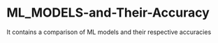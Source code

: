 # ML_MODELS-and-Their-Accuracy
It contains a comparison of ML models and their respective accuracies
